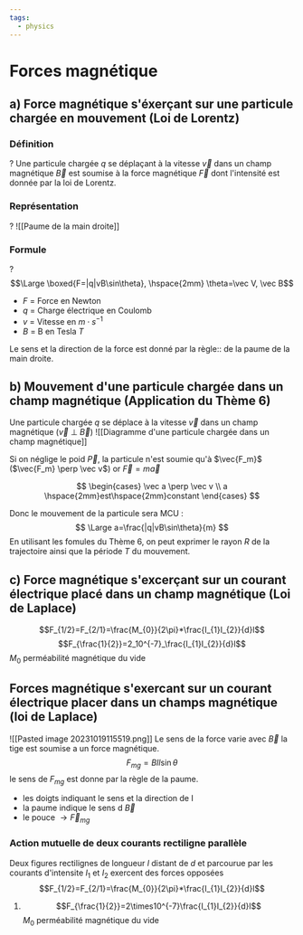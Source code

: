 ```yaml
---
tags:
  - physics
---
```

# Forces magnétique
## a) Force magnétique s'éxerçant sur une particule chargée en mouvement (Loi de Lorentz)
### Définition
?
Une particule chargée $q$ se déplaçant à la vitesse $\vec v$ dans un champ magnétique $\vec B$ est soumise à la force magnétique $\vec F$ dont l'intensité est donnée  par la loi de Lorentz.

### Représentation
?
![[Paume de la main droite]]

### Formule
?
$$\Large \boxed{F=|q|vB\sin\theta}, \hspace{2mm} \theta=\vec V, \vec B$$
- $F$ = Force en Newton 
- $q$ = Charge électrique en Coulomb
- $v$ = Vitesse en $m \cdot s^{-1}$
- $B$ = B en Tesla $T$


Le sens et la direction de la force est donné  par la règle:: de la paume de la main droite.

## b) Mouvement d'une particule chargée dans un  champ magnétique (Application du Thème 6)

Une particule chargée  $q$ se déplace à la vitesse $\vec v$ dans un champ magnétique ($\vec v$  $\perp$ $\vec B$)
![[Diagramme d'une particule chargée dans un champ magnétique]]

Si on néglige le poid $\vec P$, la particule n'est soumie qu'à  $\vec{F_m}$  ($\vec{F_m} \perp \vec v$) or $\vec F = m\vec a$ 

$$
 \begin{cases}
\vec a \perp \vec v \\ a \hspace{2mm}est\hspace{2mm}constant
\end{cases}
$$

Donc le mouvement de la particule sera MCU :
$$
\Large a=\frac{|q|vB\sin\theta}{m}
$$
En utilisant les fomules du Thème 6, on peut exprimer le rayon $R$ de la trajectoire ainsi que la période $T$ du mouvement.

## c) Force magnétique s'excerçant sur un courant électrique placé dans un champ magnétique (Loi de Laplace)

$$F_{1/2}=F_{2/1}=\frac{M_{0}}{2\pi}*\frac{I_{1}I_{2}}{d}l$$ $$F_{\frac{1}{2}}=2_10^{-7}_\frac{I_{1}I_{2}}{d}l$$ $M_{0}$ perméabilité magnétique du vide
 
## Forces magnétique s'exercant sur un courant électrique placer dans un champs magnétique (loi de Laplace)
 
  ![[Pasted image 20231019115519.png]] Le sens de la force varie avec $\vec{B}$ la tige est soumise a un force magnétique. $$F_{mg} = BIl\sin{\theta}$$ le sens de $F_{mg}$ est donne par la règle de la paume.
  
  - les doigts indiquant le sens et la direction de I
  - la paume indique le sens d $\vec B$
  - le pouce $\rightarrow \vec{F}_{mg}$

### Action mutuelle de deux courants rectiligne parallèle

Deux figures rectilignes de longueur $l$ distant de $d$ et parcourue par les courants d'intensite $I_1$ et $I_{2}$ exercent des forces opposées $$F_{1/2}=F_{2/1}=\frac{M_{0}}{2\pi}*\frac{I_{1}I_{2}}{d}l$$
1. $$F_{\frac{1}{2}}=2\times10^{-7}\frac{I_{1}I_{2}}{d}l$$$M_{0}$ perméabilité magnétique du vide